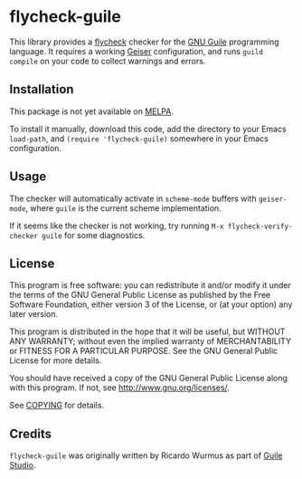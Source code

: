 <!-- [![Melpa Status](http://melpa.org/packages/flycheck-guile-badge.svg)](http://melpa.org/#/flycheck-guile) -->

flycheck-guile
===============

This library provides a [flycheck][] checker for the [GNU Guile][guile]
programming language.  It requires a working [Geiser][geiser] configuration, and
runs `guild compile` on your code to collect warnings and errors.

Installation
------------

This package is not yet available on [MELPA][melpa].

To install it manually, download this code, add the directory to your Emacs
`load-path`, and `(require 'flycheck-guile)` somewhere in your Emacs
configuration.

Usage
-----

The checker will automatically activate in `scheme-mode` buffers with
`geiser-mode`, where `guile` is the current scheme implementation.

If it seems like the checker is not working, try running `M-x
flycheck-verify-checker guile` for some diagnostics.

License
-------

This program is free software: you can redistribute it and/or modify it under
the terms of the GNU General Public License as published by the Free Software
Foundation, either version 3 of the License, or (at your option) any later
version.

This program is distributed in the hope that it will be useful, but WITHOUT ANY
WARRANTY; without even the implied warranty of MERCHANTABILITY or FITNESS FOR A
PARTICULAR PURPOSE.  See the GNU General Public License for more details.

You should have received a copy of the GNU General Public License along with
this program.  If not, see <http://www.gnu.org/licenses/>.

See [COPYING](COPYING) for details.

Credits
-------

`flycheck-guile` was originally written by Ricardo Wurmus as part of [Guile
Studio][guile-studio].

[flycheck]: https://github.com/flycheck/flycheck
[geiser]: https://www.nongnu.org/geiser/
[guile]: https://www.gnu.org/software/guile/guile.html
[guile-studio]: https://git.elephly.net/software/guile-studio.git
[melpa]: http://melpa.org
